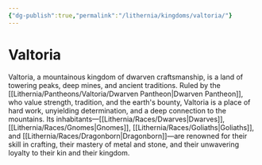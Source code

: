 ```yaml
---
{"dg-publish":true,"permalink":"/lithernia/kingdoms/valtoria/"}
---
```



# Valtoria

Valtoria, a mountainous kingdom of dwarven craftsmanship, is a land of towering peaks,  deep mines,  and ancient traditions.  Ruled by the [[Lithernia/Pantheons/Valtoria/Dwarven Pantheon\|Dwarven Pantheon]],  who value strength,  tradition,  and the earth's bounty,  Valtoria is a place of hard work,  unyielding determination,  and a deep connection to the mountains.  Its inhabitants—[[Lithernia/Races/Dwarves\|Dwarves]],  [[Lithernia/Races/Gnomes\|Gnomes]],  [[Lithernia/Races/Goliaths\|Goliaths]],  and [[Lithernia/Races/Dragonborn\|Dragonborn]]—are renowned for their skill in crafting,  their mastery of metal and stone,  and their unwavering loyalty to their kin and their kingdom.  
